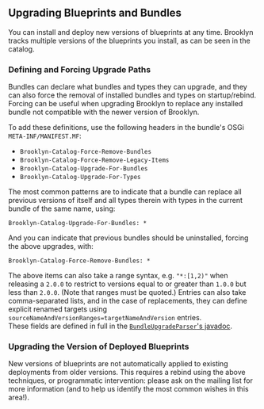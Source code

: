 
## Upgrading Blueprints and Bundles

You can install and deploy new versions of blueprints at any time.
Brooklyn tracks multiple versions of the blueprints you install, as can be seen in the catalog.


### Defining and Forcing Upgrade Paths

Bundles can declare what bundles and types they can upgrade,
and they can also force the removal of installed bundles and types on startup/rebind.
Forcing can be useful when upgrading Brooklyn to replace any installed bundle
not compatible with the newer version of Brooklyn.

To add these definitions, use the following headers in the bundle's OSGi `META-INF/MANIFEST.MF`:

* `Brooklyn-Catalog-Force-Remove-Bundles`
* `Brooklyn-Catalog-Force-Remove-Legacy-Items`
* `Brooklyn-Catalog-Upgrade-For-Bundles`
* `Brooklyn-Catalog-Upgrade-For-Types`

The most common patterns are to indicate that a bundle can replace all previous versions of itself
and all types therein with types in the current bundle of the same name, using:

```
Brooklyn-Catalog-Upgrade-For-Bundles: *
```

And you can indicate that previous bundles should be uninstalled, forcing the above upgrades,
with:

```
Brooklyn-Catalog-Force-Remove-Bundles: *
```

The above items can also take a range syntax, e.g. `"*:[1,2)"` when releasing a `2.0.0` to restrict to
versions equal to or greater than `1.0.0` but less than `2.0.0`. (Note that ranges must be quoted.)
Entries can also take comma-separated lists, and in the case of replacements, they can define
explicit renamed targets using `sourceNameAndVersionRanges=targetNameAndVersion` entries.   
These fields are defined in full in the
[`BundleUpgradeParser`'s javadoc](https://brooklyn.apache.org/v/latest/misc/javadoc/org/apache/brooklyn/core/typereg/BundleUpgradeParser.html).


### Upgrading the Version of Deployed Blueprints

New versions of blueprints are not automatically applied to existing deployments from
older versions. This requires a rebind using the above techniques, or programmatic intervention:
please ask on the mailing list for more information
(and to help us identify the most common wishes in this area!).

